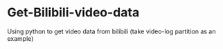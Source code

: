 # Get-Bilibili-video-data
Using python to get video data from bilibili (take video-log partition as an example)
